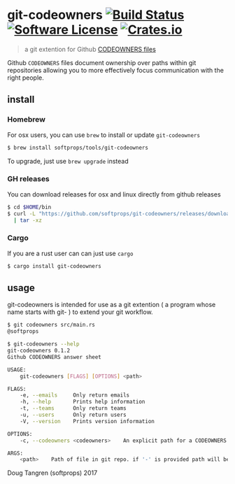 # git-codeowners [![Build Status](https://travis-ci.org/softprops/git-codeowners.svg?branch=master)](https://travis-ci.org/softprops/git-codeowners) [![Software License](https://img.shields.io/badge/license-MIT-brightgreen.svg)](LICENSE) [![Crates.io](https://img.shields.io/crates/v/git-codeowners.svg)](https://crates.io/crates/git-codeowners)

> a git extention for Github [CODEOWNERS files](https://help.github.com/articles/about-codeowners/)

Github `CODEOWNERS` files document ownership over paths within git repositories allowing
you to more effectively focus communication with the right people.

## install

### Homebrew

For osx users, you can use `brew` to install or update `git-codeowners`

```bash
$ brew install softprops/tools/git-codeowners
```

To upgrade, just use `brew upgrade` instead

### GH releases

You can download releases for osx and linux directly from github releases

```bash
$ cd $HOME/bin
$ curl -L "https://github.com/softprops/git-codeowners/releases/download/v0.1.2/git-codeowners-$(uname -s)-$(uname -m).tar.gz" \
  | tar -xz
```

### Cargo

If you are a rust user can can just use `cargo`

```bash
$ cargo install git-codeowners
```

## usage

git-codeowners is intended for use as a git extention ( a program whose name starts with git- ) to extend your git workflow.

```bash
$ git codeowners src/main.rs
@softprops
```

```bash
$ git-codeowners --help
git-codeowners 0.1.2
Github CODEOWNERS answer sheet

USAGE:
    git-codeowners [FLAGS] [OPTIONS] <path>

FLAGS:
    -e, --emails     Only return emails
    -h, --help       Prints help information
    -t, --teams      Only return teams
    -u, --users      Only return users
    -V, --version    Prints version information

OPTIONS:
    -c, --codeowners <codeowners>    An explicit path for a CODEOWNERS file. program will exit 1 if file can not be resolved

ARGS:
    <path>    Path of file in git repo. if '-' is provided path will be read from stdin. program will exit 2 if no owners can be resolved
```

Doug Tangren (softprops) 2017